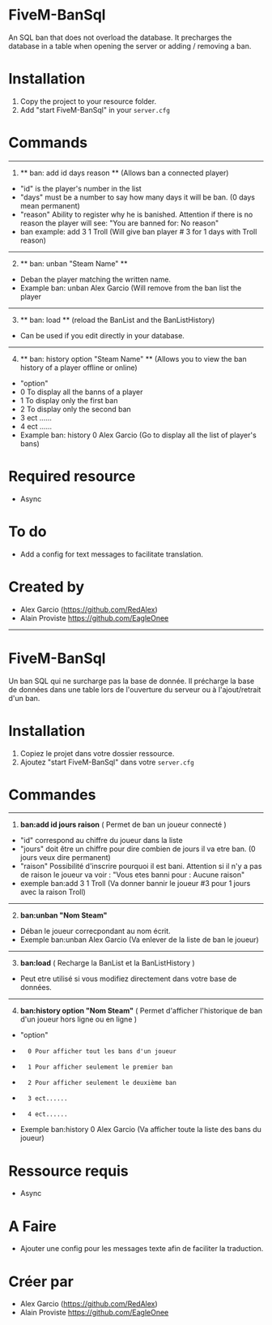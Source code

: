 
# FiveM-BanSql

An SQL ban that does not overload the database.
It precharges the database in a table when opening the server or adding / removing a ban.

# Installation
1. Copy the project to your resource folder.
2. Add "start FiveM-BanSql" in your `server.cfg`

# Commands
___
1. ** ban: add id days reason ** (Allows ban a connected player)
 - "id" is the player's number in the list
 - "days" must be a number to say how many days it will be ban. (0 days mean permanent)
 - "reason" Ability to register why he is banished. Attention if there is no reason the player will see: "You are banned for: No reason"
 - ban example: add 3 1 Troll (Will give ban player # 3 for 1 days with Troll reason)
___
2. ** ban: unban "Steam Name" **
 - Deban the player matching the written name.
 - Example ban: unban Alex Garcio (Will remove from the ban list the player
___
3. ** ban: load ** (reload the BanList and the BanListHistory)
  - Can be used if you edit directly in your database.
___
4. ** ban: history option "Steam Name" ** (Allows you to view the ban history of a player offline or online)
- "option"
- 0 To display all the banns of a player
- 1 To display only the first ban
- 2 To display only the second ban
- 3 ect ......
- 4 ect ......
- Example ban: history 0 Alex Garcio (Go to display all the list of player's bans)
   
# Required resource
- Async

# To do
- Add a config for text messages to facilitate translation.

# Created by
- Alex Garcio (https://github.com/RedAlex)
- Alain Proviste https://github.com/EagleOnee


___
# FiveM-BanSql

Un ban SQL qui ne surcharge pas la base de donnée.
Il précharge la base de données dans une table lors de l'ouverture du serveur ou à l'ajout/retrait d'un ban.

# Installation
1. Copiez le projet dans votre dossier ressource.
2. Ajoutez "start FiveM-BanSql" dans votre `server.cfg`

# Commandes
___
1. **ban:add id jours raison** (  Permet de ban un joueur connecté 	)
 -  "id" correspond au chiffre du joueur dans la liste
 -  "jours" doit être un chiffre pour dire combien de jours il va etre ban. (0 jours veux dire permanent)
 -  "raison" Possibilité d'inscrire pourquoi il est bani. Attention si il n'y a pas de raison le joueur va voir : "Vous etes banni pour : Aucune raison"
 -  exemple ban:add 3 1 Troll (Va donner bannir le joueur #3 pour 1 jours avec la raison Troll)
___
2. **ban:unban "Nom Steam"**
 - Déban le joueur correcpondant au nom écrit.
 - Exemple ban:unban Alex Garcio (Va enlever de la liste de ban le joueur)
___
3. **ban:load** (   Recharge la BanList et la BanListHistory   )
  - Peut etre utilisé si vous modifiez directement dans votre base de données.
___
4. **ban:history option "Nom Steam"** (	 Permet d'afficher l'historique de ban d'un joueur hors ligne ou en ligne	)
-   "option" 
-		0 Pour afficher tout les bans d'un joueur
-		1 Pour afficher seulement le premier ban
-		2 Pour afficher seulement le deuxième ban
-		3 ect......
-		4 ect......
-   Exemple ban:history 0 Alex Garcio (Va afficher toute la liste des bans du joueur)
   
# Ressource requis
- Async

# A Faire
- Ajouter une config pour les messages texte afin de faciliter la traduction.

# Créer par
- Alex Garcio (https://github.com/RedAlex)
- Alain Proviste https://github.com/EagleOnee
